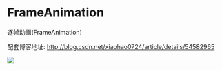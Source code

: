# FrameAnimation
逐帧动画(FrameAnimation)

配套博客地址:
http://blog.csdn.net/xiaohao0724/article/details/54582965		

![](http://img.my.csdn.net/uploads/201701/17/1484635005_1791.gif)